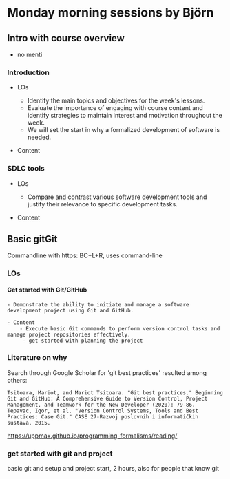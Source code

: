 # Monday morning sessions by Björn

## Intro with course overview
- no menti

### Introduction
- LOs
    - Identify the main topics and objectives for the week's lessons.
    - Evaluate the importance of engaging with course content and identify strategies to maintain interest and motivation throughout the week.        
    - We will set the start in why a formalized development of software is needed.

- Content

### SDLC tools
- LOs
    - Compare and contrast various software development tools and justify their relevance to specific development tasks.

- Content

## Basic gitGit
Commandline with https: BC+L+R, uses command-line 

### LOs

#### Get started with Git/GitHub

    - Demonstrate the ability to initiate and manage a software development project using Git and GitHub.

    - Content    
        - Execute basic Git commands to perform version control tasks and manage project repositories effectively.
         - get started with planning the project 

### Literature on why
Search through Google Scholar for 'git best practices' resulted among others:

    Tsitoara, Mariot, and Mariot Tsitoara. "Git best practices." Beginning Git and GitHub: A Comprehensive Guide to Version Control, Project Management, and Teamwork for the New Developer (2020): 79-86.
    Tepavac, Igor, et al. "Version Control Systems, Tools and Best Practices: Case Git." CASE 27-Razvoj poslovnih i informatičkih sustava. 2015.
 https://uppmax.github.io/programming_formalisms/reading/ 
 

### get started with git and project
basic git and setup and project start, 2 hours, also for people that know git
